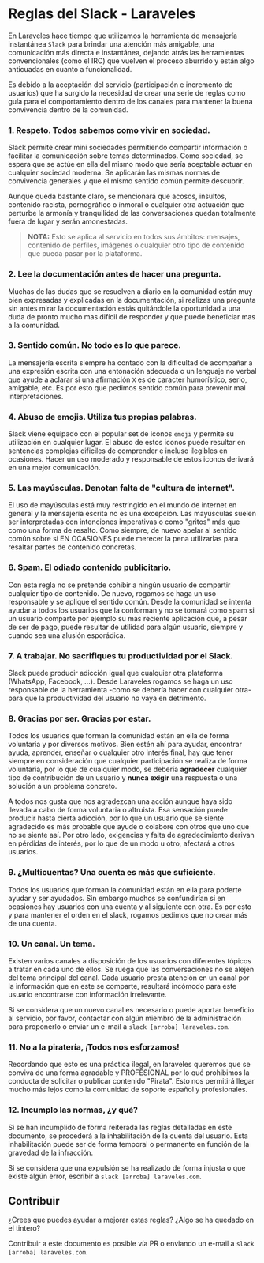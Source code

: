# Reglas del Slack - Laraveles

En Laraveles hace tiempo que utilizamos la herramienta de mensajería instantánea `Slack` para brindar una atención más amigable, una comunicación más directa e instantánea, dejando atrás las herramientas convencionales (como el IRC) que vuelven el proceso aburrido y están algo anticuadas en cuanto a funcionalidad. 

Es debido a la aceptación del servicio (participación e incremento de usuarios) que ha surgido la necesidad de crear una serie de reglas como guía para el comportamiento dentro de los canales para mantener la buena convivencia dentro de la comunidad.

### 1. Respeto. Todos sabemos como vivir en sociedad.

Slack permite crear mini sociedades permitiendo compartir información o facilitar la comunicación sobre temas determinados. Como sociedad, se espera que se actúe en ella del mismo modo que sería aceptable actuar en cualquier sociedad moderna. Se aplicarán las mismas normas de convivencia generales y que el mismo sentido común permite descubrir.

Aunque queda bastante claro, se mencionará que acosos, insultos, contenido racista, pornográfico o inmoral o cualquier otra actuación que perturbe la armonía y tranquilidad de las conversaciones quedan totalmente fuera de lugar y serán amonestadas.

> **NOTA:** Esto se aplica al servicio en todos sus ámbitos: mensajes, contenido de perfiles, imágenes o cualquier otro tipo de contenido que pueda pasar por la plataforma.

### 2. Lee la documentación antes de hacer una pregunta.

Muchas de las dudas que se resuelven a diario en la comunidad están muy bien expresadas y explicadas en la documentación, si realizas una pregunta sin antes mirar la documentación estás quitándole la oportunidad a una duda de pronto mucho mas difícil de responder y que puede beneficiar mas a la comunidad.

### 3. Sentido común. No todo es lo que parece.

La mensajería escrita siempre ha contado con la dificultad de acompañar a una expresión escrita con una entonación adecuada o un lenguaje no verbal que ayude a aclarar si una afirmación `X` es de caracter humorístico, serio, amigable, etc. Es por esto que pedimos sentido común para prevenir mal interpretaciones.

### 4. Abuso de emojis. Utiliza tus propias palabras.

Slack viene equipado con el popular set de iconos `emoji` y permite su utilización en cualquier lugar. El abuso de estos iconos puede resultar en sentencias complejas dificiles de comprender e incluso ilegibles en ocasiones. Hacer un uso moderado y responsable de estos iconos derivará en una mejor comunicación.

### 5. Las mayúsculas. Denotan falta de "cultura de internet".

El uso de mayúsculas está muy restringido en el mundo de internet en general y la mensajería escrita no es una excepción. Las mayúsculas suelen ser interpretadas con intenciones imperativas o como "gritos" más que como una forma de resalto. Como siempre, de nuevo apelar al sentido común sobre si EN OCASIONES puede merecer la pena utilizarlas para resaltar partes de contenido concretas.

### 6. Spam. El odiado contenido publicitario.

Con esta regla no se pretende cohibir a ningún usuario de compartir cualquier tipo de contenido. De nuevo, rogamos se haga un uso responsable y se aplique el sentido común. Desde la comunidad se intenta ayudar a todos los usuarios que la conforman y no se tomará como spam si un usuario comparte por ejemplo su más reciente aplicación que, a pesar de ser de pago, puede resultar de utilidad para algún usuario, siempre y cuando sea una alusión esporádica.

### 7. A trabajar. No sacrifiques tu productividad por el Slack.

Slack puede producir adicción igual que cualquier otra plataforma (WhatsApp, Facebook, ...). Desde Laraveles rogamos se haga un uso responsable de la herramienta -como se debería hacer con cualquier otra- para que la productividad del usuario no vaya en detrimento. 

### 8. Gracias por ser. Gracias por estar.

Todos los usuarios que forman la comunidad están en ella de forma voluntaria y por diversos motivos. Bien estén ahí para ayudar, encontrar ayuda, aprender, enseñar o cualquier otro interés final, hay que tener siempre en consideración que cualquier participación se realiza de forma voluntaria, por lo que de cualquier modo, se debería **agradecer** cualquier tipo de contribución de un usuario y **nunca exigir** una respuesta o una solución a un problema concreto.

A todos nos gusta que nos agradezcan una acción aunque haya sido llevada a cabo de forma voluntaria o altruista. Esa sensación puede producir hasta cierta adicción, por lo que un usuario que se siente agradecido es más probable que ayude o colabore con otros que uno que no se siente así. Por otro lado, exigencias y falta de agradecimiento derivan en pérdidas de interés, por lo que de un modo u otro, afectará a otros usuarios.

### 9. ¿Multicuentas? Una cuenta es más que suficiente.

Todos los usuarios que forman la comunidad están en ella para poderte ayudar y ser ayudados. Sin embargo muchos se confundirían si en ocasiones hay usuarios con una cuenta y al siguiente con otra. Es por esto y para mantener el orden en el slack, rogamos pedimos que no crear más de una cuenta.

### 10. Un canal. Un tema.

Existen varios canales a disposición de los usuarios con diferentes tópicos a tratar en cada uno de ellos. Se ruega que las conversaciones no se alejen del tema principal del canal. Cada usuario presta atención en un canal por la información que en este se comparte, resultará incómodo para este usuario encontrarse con información irrelevante.

Si se considera que un nuevo canal es necesario o puede aportar beneficio al servicio, por favor, contactar con algún miembro de la administración para proponerlo o enviar un e-mail a `slack [arroba] laraveles.com`.

### 11. No a la piratería, ¡Todos nos esforzamos!

Recordando que esto es una práctica ilegal, en laraveles queremos que se conviva de una forma agradable y PROFESIONAL por lo qué prohibimos la conducta de solicitar o publicar contenido "Pirata". Esto nos permitirá llegar mucho más lejos como la comunidad de soporte español y profesionales.

### 12. Incumplo las normas, ¿y qué?

Si se han incumplido de forma reiterada las reglas detalladas en este documento, se procederá a la inhabilitación de la cuenta del usuario. Esta inhabilitación puede ser de forma temporal o permanente en función de la gravedad de la infracción.

Si se considera que una expulsión se ha realizado de forma injusta o que existe algún error, escribir a `slack [arroba] laraveles.com`.

## Contribuir

¿Crees que puedes ayudar a mejorar estas reglas? ¿Algo se ha quedado en el tintero? 

Contribuir a este documento es posible vía PR o enviando un e-mail a `slack [arroba] laraveles.com`.
